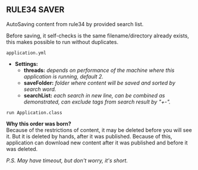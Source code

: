## RULE34 SAVER

AutoSaving content from rule34 by provided search list.

Before saving, it self-checks is the same filename/directory already exists, this makes possible to run without duplicates. 

```application.yml```
* __Settings:__
    * __threads:__ _depends on performance of the machine where this application is running, default 2._
    * __saveFolder:__  _folder where content will be saved and sorted by search word._
    * __searchList:__ _each search in new line, can be combined as demonstrated, can exclude tags from search result by "+-"._

```run Application.class```

__Why this order was born?__ <br>
Because of the restrictions of content, it may be deleted before you will see it. But it is deleted by hands, after it was published.
Because of this, application can download new content after it was published and before it was deleted.

_P.S. May have timeout, but don't worry, it's short._
